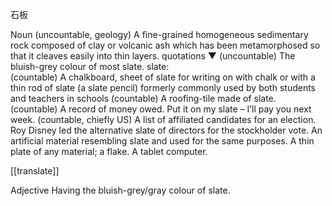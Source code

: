 石板

Noun
(uncountable, geology) A fine-grained homogeneous sedimentary rock composed of clay or volcanic ash which has been metamorphosed so that it cleaves easily into thin layers. quotations ▼
(uncountable) The bluish-grey colour of most slate.
slate:  
(countable) A chalkboard, sheet of slate for writing on with chalk or with a thin rod of slate (a slate pencil) formerly commonly used by both students and teachers in schools
(countable) A roofing-tile made of slate.
(countable) A record of money owed.
Put it on my slate – I’ll pay you next week.
(countable, chiefly US) A list of affiliated candidates for an election.
Roy Disney led the alternative slate of directors for the stockholder vote.
An artificial material resembling slate and used for the same purposes.
A thin plate of any material; a flake.
A tablet computer. 

[[translate]]

Adjective
Having the bluish-grey/gray colour of slate.
